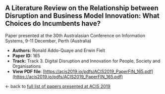 ## A Literature Review on the Relationship between Disruption and Business Model Innovation: What Choices do Incumbents have?

Paper presented at the 30th Australasian Conference on Information Systems, 9-11 December, Perth (Australia)
- **Authors:** Ronald Addo-Quaye and Erwin Fielt
- **Paper ID:** 165
- **Track:** Track 3. Digital Disruption and Innovation for People, Society and Organisations
- **View PDF file**: [https://acis2019.io/pdfs/ACIS2019_PaperFIN_165.pdf](https://acis2019.io/pdfs/ACIS2019_PaperFIN_165.pdf)

&larr; back to [full list of papers presented at ACIS 2019](https://acis2019.io/)